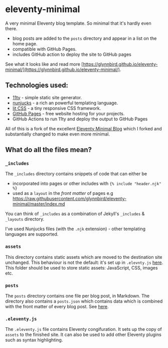 # eleventy-minimal

A very minimal Eleventy blog template. So minimal that it's hardly even there.

- blog posts are added to the `posts` directory and appear in a list on the home page.
- compatible with GitHub Pages.
- includes GitHub action to deploy the site to GitHub pages

See what it looks like and read more [https://glynnbird.github.io/eleventy-minimal/](https://glynnbird.github.io/eleventy-minimal/).

## Technologies used:

- [11ty](https://www.11ty.dev/) - simple static site generator.
- [nunjucks](https://mozilla.github.io/nunjucks/) - a rich an powerful templating language.
- [lit CSS](https://github.com/ajusa/lit) - a tiny responsive CSS framework.
- [GitHub Pages](https://pages.github.com/) - free website hosting for your projects.
- GitHub Actions to run 11ty and deploy the output to GitHub Pages

All of this is a fork of the excellent [Eleventy Minimal Blog](https://github.com/arpitbatra123/eleventy-blog-mnml) which I forked and substantially changed to make even more minimal. 

## What do all the files mean?

### `_includes`

The `_includes` directory contains snippets of code that can either be

- incorporated into pages or other includes with `{% include "header.njk" %}`
- used as a `layout` in the _front matter_ of pages e.g https://raw.githubusercontent.com/glynnbird/eleventy-minimal/master/index.md

You can think of `_includes` as a combination of Jekyll's `_includes` & `_layouts` directory.

I've used Nunjucks files (with the `.njk` extension) - other templating languages are supported.

### `assets`

This directory contains static assets which are moved to the destination site unchanged. This behaviour is not the default: it's set up in `.elevnty.js` [here](https://github.com/glynnbird/eleventy-minimal/blob/master/.eleventy.js#L3). This folder should be used to store static assets: JavaScript, CSS, images etc.

### `posts`

The `posts` directory contains one file per blog post, in Markdown. The directory also contains a `posts.json` which contains data which is combined with the front matter of every blog post. See [here](https://github.com/glynnbird/eleventy-minimal/blob/master/posts/posts.json).

### `.eleventy.js`

The `.eleventy.js` file contains Eleventy congifuration. It sets up the copy of `assets` to the finished site. It can also be used to add other Eleventy plugins such as syntax highlighting.


